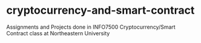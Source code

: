 # cryptocurrency-and-smart-contract
Assignments and Projects done in INFO7500 Cryptocurrency/Smart Contract class at Northeastern University
